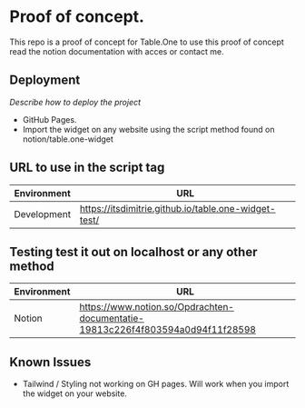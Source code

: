# Proof of concept.

This repo is a proof of concept for Table.One to use this proof of concept read the notion documentation with acces or contact me.

## Deployment

_Describe how to deploy the project_

- GitHub Pages.
- Import the widget on any website using the script method found on notion/table.one-widget

## URL to use in the script tag

| Environment | URL                                                  |
| ----------- | ---------------------------------------------------- |
| Development | https://itsdimitrie.github.io/table.one-widget-test/ |

## Testing test it out on localhost or any other method

| Environment | URL                                                                            |
| ----------- | ------------------------------------------------------------------------------ |
| Notion      | https://www.notion.so/Opdrachten-documentatie-19813c226f4f803594a0d94f11f28598 |

## Known Issues

- Tailwind / Styling not working on GH pages. Will work when you import the widget on your website.
